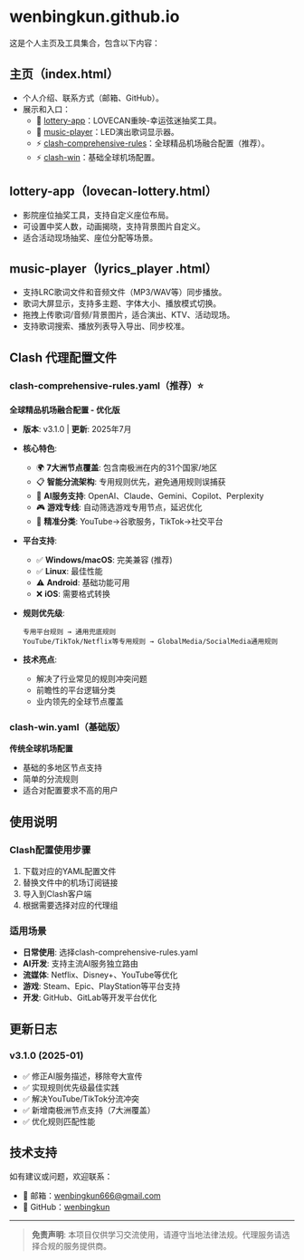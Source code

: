 # wenbingkun.github.io

这是个人主页及工具集合，包含以下内容：

## 主页（index.html）
- 个人介绍、联系方式（邮箱、GitHub）。
- 展示和入口：
  - 🎲 [lottery-app](lovecan-lottery.html)：LOVECAN重映-幸运弦迷抽奖工具。
  - 🎵 [music-player](lyrics_player%20.html)：LED演出歌词显示器。
  - ⚡ [clash-comprehensive-rules](clash-comprehensive-rules.yaml)：全球精品机场融合配置（推荐）。
  - ⚡ [clash-win](clash-win.yaml)：基础全球机场配置。

## lottery-app（lovecan-lottery.html）
- 影院座位抽奖工具，支持自定义座位布局。
- 可设置中奖人数，动画揭晓，支持背景图片自定义。
- 适合活动现场抽奖、座位分配等场景。

## music-player（lyrics_player .html）
- 支持LRC歌词文件和音频文件（MP3/WAV等）同步播放。
- 歌词大屏显示，支持多主题、字体大小、播放模式切换。
- 拖拽上传歌词/音频/背景图片，适合演出、KTV、活动现场。
- 支持歌词搜索、播放列表导入导出、同步校准。

## Clash 代理配置文件

### clash-comprehensive-rules.yaml（推荐）⭐
**全球精品机场融合配置 - 优化版**
- **版本**: v3.1.0 | **更新**: 2025年7月
- **核心特色**:
  - 🌍 **7大洲节点覆盖**: 包含南极洲在内的31个国家/地区
  - 📋 **智能分流架构**: 专用规则优先，避免通用规则误捕获
  - 🤖 **AI服务支持**: OpenAI、Claude、Gemini、Copilot、Perplexity
  - 🎮 **游戏专线**: 自动筛选游戏专用节点，延迟优化
  - 🎯 **精准分类**: YouTube→谷歌服务，TikTok→社交平台
  
- **平台支持**:
  - ✅ **Windows/macOS**: 完美兼容 (推荐)
  - ✅ **Linux**: 最佳性能
  - ⚠️ **Android**: 基础功能可用
  - ❌ **iOS**: 需要格式转换

- **规则优先级**:
  ```
  专用平台规则 → 通用兜底规则
  YouTube/TikTok/Netflix等专用规则 → GlobalMedia/SocialMedia通用规则
  ```

- **技术亮点**:
  - 解决了行业常见的规则冲突问题
  - 前瞻性的平台逻辑分类
  - 业内领先的全球节点覆盖

### clash-win.yaml（基础版）
**传统全球机场配置**
- 基础的多地区节点支持
- 简单的分流规则
- 适合对配置要求不高的用户

## 使用说明

### Clash配置使用步骤
1. 下载对应的YAML配置文件
2. 替换文件中的机场订阅链接
3. 导入到Clash客户端
4. 根据需要选择对应的代理组

### 适用场景
- **日常使用**: 选择clash-comprehensive-rules.yaml
- **AI开发**: 支持主流AI服务独立路由
- **流媒体**: Netflix、Disney+、YouTube等优化
- **游戏**: Steam、Epic、PlayStation等平台支持
- **开发**: GitHub、GitLab等开发平台优化

## 更新日志

### v3.1.0 (2025-01)
- ✅ 修正AI服务描述，移除夸大宣传
- ✅ 实现规则优先级最佳实践
- ✅ 解决YouTube/TikTok分流冲突
- ✅ 新增南极洲节点支持（7大洲覆盖）
- ✅ 优化规则匹配性能

## 技术支持

如有建议或问题，欢迎联系：
- 📧 邮箱：wenbingkun666@gmail.com 
- 🔗 GitHub：[wenbingkun](https://github.com/wenbingkun)

---

> **免责声明**: 本项目仅供学习交流使用，请遵守当地法律法规。代理服务请选择合规的服务提供商。